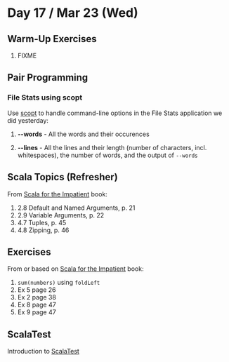 # Day 17 / Mar 23 (Wed)

## Warm-Up Exercises

1. FIXME

## Pair Programming

### File Stats using scopt

Use [scopt](https://github.com/scopt/scopt) to handle command-line options in the File Stats application we did yesterday:

1. **--words** - All the words and their occurences

1. **--lines** - All the lines and their length (number of characters, incl. whitespaces), the number of words, and the output of `--words`

## Scala Topics (Refresher)

From [Scala for the Impatient](https://horstmann.com/scala/) book:

1. 2.8 Default and Named Arguments, p. 21
1. 2.9 Variable Arguments, p. 22
1. 4.7 Tuples, p. 45
1. 4.8 Zipping, p. 46

## Exercises

From or based on [Scala for the Impatient](https://horstmann.com/scala/) book:

1. `sum(numbers)` using `foldLeft`
1. Ex 5 page 26
1. Ex 2 page 38
1. Ex 8 page 47
1. Ex 9 page 47

## ScalaTest

Introduction to [ScalaTest](https://www.scalatest.org/)
